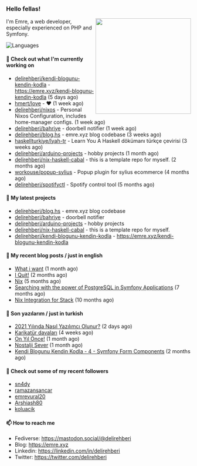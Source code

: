 <h3>Hello fellas!</h3>
 

<img align="right" src="https://media.giphy.com/media/ZE6HYckyroMWwSp11C/giphy-downsized.gif" width="260">

I'm Emre, a web developer, especially experienced on PHP and Symfony.

![Languages](https://github-readme-stats.vercel.app/api/top-langs/?username=delirehberi&layout=compact)

#### 👷 Check out what I'm currently working on

- [delirehberi/kendi-blogunu-kendin-kodla](https://github.com/delirehberi/kendi-blogunu-kendin-kodla) - https://emre.xyz/kendi-blogunu-kendin-kodla (5 days ago)
- [hmert/love](https://github.com/hmert/love) - :heart: (1 week ago)
- [delirehberi/nixos](https://github.com/delirehberi/nixos) - Personal Nixos Configuration, includes home-manager configs. (1 week ago)
- [delirehberi/bahriye](https://github.com/delirehberi/bahriye) - doorbell notifier (1 week ago)
- [delirehberi/blog.hs](https://github.com/delirehberi/blog.hs) - emre.xyz blog codebase  (3 weeks ago)
- [haskellturkiye/lyah-tr](https://github.com/haskellturkiye/lyah-tr) - Learn You A Haskell dökümanı türkçe çevirisi (3 weeks ago)
- [delirehberi/arduino-projects](https://github.com/delirehberi/arduino-projects) - hobby projects (1 month ago)
- [delirehberi/nix-haskell-cabal](https://github.com/delirehberi/nix-haskell-cabal) - this is a template repo for myself. (2 months ago)
- [workouse/popup-sylius](https://github.com/workouse/popup-sylius) - Popup plugin for sylius ecommerce (4 months ago)
- [delirehberi/spotifyctl](https://github.com/delirehberi/spotifyctl) - Spotify control tool (5 months ago)

#### 🌱 My latest projects

- [delirehberi/blog.hs](https://github.com/delirehberi/blog.hs) - emre.xyz blog codebase 
- [delirehberi/bahriye](https://github.com/delirehberi/bahriye) - doorbell notifier
- [delirehberi/arduino-projects](https://github.com/delirehberi/arduino-projects) - hobby projects
- [delirehberi/nix-haskell-cabal](https://github.com/delirehberi/nix-haskell-cabal) - this is a template repo for myself.
- [delirehberi/kendi-blogunu-kendin-kodla](https://github.com/delirehberi/kendi-blogunu-kendin-kodla) - https://emre.xyz/kendi-blogunu-kendin-kodla

#### 📜 My recent blog posts / just in english

- [What i want](https://emre.xyz/what-i-want) (1 month ago)
- [I Quit!](https://emre.xyz/i-quit) (2 months ago)
- [Nix](https://emre.xyz/nix) (5 months ago)
- [Searching with the power of PostgreSQL in Symfony Applications](https://emre.xyz/searching-with-the-power-of-postgresql-in-symfony-applications) (7 months ago)
- [Nix Integration for Stack](https://emre.xyz/nix-integration-for-stack) (10 months ago)

#### 📜 Son yazılarım / just in turkish

- [2021 Yılında Nasıl Yazılımcı Olunur?](https://emre.xyz/2021-yilinda-nasil-yazilimci-olunur) (2 days ago)
- [Karikatür davaları](https://emre.xyz/karikatur-davalari) (4 weeks ago)
- [On Yıl Önce!](https://emre.xyz/on-yil-once) (1 month ago)
- [Nostalji Sever](https://emre.xyz/nostalji-sever) (1 month ago)
- [Kendi Blogunu Kendin Kodla - 4 - Symfony Form Components](https://emre.xyz/kendi-blogunu-kendin-kodla-4-symfony-form-components) (2 months ago)

#### 👯 Check out some of my recent followers

- [sn4dy](https://github.com/sn4dy)
- [ramazansancar](https://github.com/ramazansancar)
- [emrevural20](https://github.com/emrevural20)
- [Arshiash80](https://github.com/Arshiash80)
- [koluacik](https://github.com/koluacik)

#### 📫 How to reach me

- Fediverse: https://mastodon.social/@delirehberi
- Blog: https://emre.xyz
- Linkedin: https://linkedin.com/in/delirehberi
- Twitter: https://twitter.com/delirehberi

